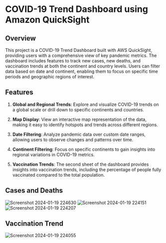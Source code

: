# COVID-19 Trend Dashboard using Amazon QuickSight

## Overview

This project is a COVID-19 Trend Dashboard built with AWS QuickSight, providing users with a comprehensive view of key pandemic metrics. The dashboard includes features to track new cases, new deaths, and vaccination trends at both the continent and country levels. Users can filter data based on date and continent, enabling them to focus on specific time periods and geographic regions of interest.

## Features

1. **Global and Regional Trends**: Explore and visualize COVID-19 trends on a global scale or drill down to specific continents and countries.

2. **Map Display**: View an interactive map representation of the data, making it easy to identify hotspots and trends across different regions.

3. **Date Filtering**: Analyze pandemic data over custom date ranges, allowing users to observe changes and patterns over time.

4. **Continent Filtering**: Focus on specific continents to gain insights into regional variations in COVID-19 metrics.

5. **Vaccination Trends**: The second sheet of the dashboard provides insights into vaccination trends, including the percentage of people fully vaccinated compared to the total population.

## Cases and Deaths
![Screenshot 2024-01-19 224630](https://github.com/dcruzjanice/Dashboard-using-Amazon-QuickSight/assets/65847968/06c50197-5e7c-4b25-a269-335654be6378)
![Screenshot 2024-01-19 224151](https://github.com/dcruzjanice/Dashboard-using-Amazon-QuickSight/assets/65847968/02784d4a-eda4-42ab-b094-47830eb47b81)
![Screenshot 2024-01-19 224207](https://github.com/dcruzjanice/Dashboard-using-Amazon-QuickSight/assets/65847968/070df803-069e-45ff-b342-70d0756831e9)

## Vaccination Trend
![Screenshot 2024-01-19 224055](https://github.com/dcruzjanice/Dashboard-using-Amazon-QuickSight/assets/65847968/de936ba6-3f02-4fef-8b16-c66e40f2e254)
